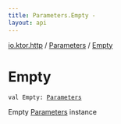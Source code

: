 ```yaml
---
title: Parameters.Empty - 
layout: api
---
```


<div class='api-docs-breadcrumbs'><a href="../index.html">io.ktor.http</a> / <a href="index.html">Parameters</a> / <a href="./-empty.html">Empty</a></div>

# Empty

<div class="signature"><code><span class="keyword">val </span><span class="identifier">Empty</span><span class="symbol">: </span><a href="index.html"><span class="identifier">Parameters</span></a></code></div>

Empty <a href="index.html">Parameters</a> instance

